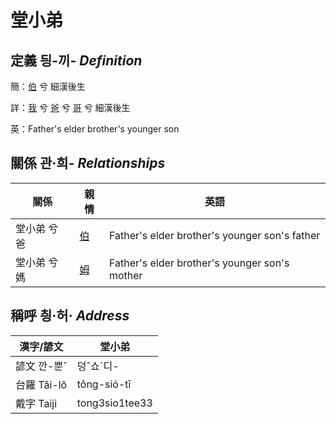 # 堂小弟
## 定義 딍-끼- _Definition_
簡：[伯](member10.md) 兮 細漢後生

詳：[我](member1.md) 兮 [爸](member2.md) 兮 [哥](member10.md) 兮 細漢後生

英：Father's elder brother's younger son

## 關係 관·희- _Relationships_

關係 | 親情 | 英語
--- | --- | --- 
堂小弟 兮 爸 | [伯](member10.md) | Father's elder brother's younger son's father
堂小弟 兮 媽 | [姆](member33.md) | Father's elder brother's younger son's mother


## 稱呼 칑·허· _Address_

漢字/諺文 | 堂小弟
--- | ---
諺文 깐-뿐ˆ | 덩ˆ쇼ˊ디-
台羅 Tâi-lô | tông-sió-tī
戴字 Taiji | tong3sio1tee33


